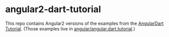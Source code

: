 # angular2-dart-tutorial

This repo contains Angular2 versions of the examples from the
[AngularDart Tutorial][tut].
(Those examples live in [angular/angular.dart.tutorial][code].)

[code]: https://github.com/angular/angular.dart.tutorial
[tut]: https://angulardart.org/tutorial/

